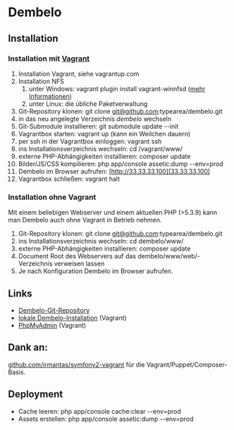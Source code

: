 # Dembelo

## Installation

### Installation mit [Vagrant](https://www.vagrantup.com/)

1. Installation Vagrant, siehe vagrantup.com
2. Installation NFS
    1. unter Windows: vagrant plugin install vagrant-winnfsd ([mehr Informationen](https://github.com/GM-Alex/vagrant-winnfsd))
    2. unter Linux: die übliche Paketverwaltung
3. Git-Repository klonen: git clone git@github.com:typearea/dembelo.git
4. in das neu angelegte Verzeichnis _dembelo_ wechseln
5. Git-Submodule installieren: git submodule update --init
6. Vagrantbox starten: vagrant up (kann ein Weilchen dauern)
7. per ssh in der Vagrantbox einloggen: vagrant ssh
8. ins Installationsverzeichnis wechseln: cd /vagrant/www/
9. externe PHP-Abhängigkeiten installieren: composer update
10. Bilder/JS/CSS kompilieren: php app/console assetic:dump --env=prod
11. Dembelo im Browser aufrufen: [http://33.33.33.100](33.33.33.100)
12. Vagrantbox schließen: vagrant halt

### Installation ohne Vagrant
Mit einem beliebigen Webserver und einem aktuellen PHP (>5.3.9) kann man Dembelo auch ohne Vagrant in Betrieb nehmen.
1. Git-Repository klonen: git clone git@github.com:typearea/dembelo.git
2. ins Installationsverzeichnis wechseln: cd dembelo/www/
3. externe PHP-Abhängigkeiten installieren: composer update
4. Document Root des Webservers auf das dembelo/www/web/-Verzeichnis verweisen lassen
5. Je nach Konfiguration Dembelo im Browser aufrufen.


## Links
* [Dembelo-Git-Repository](http://github.com:typearea)
* [lokale Dembelo-Installation](http://33.33.33.100/) (Vagrant)
* [PhpMyAdmin](http://33.33.33.100/phpmyadmin) (Vagrant)

## Dank an:
[github.com/irmantas/symfony2-vagrant](https://github.com/irmantas/symfony2-vagrant) für die Vagrant/Puppet/Composer-Basis.

## Deployment
* Cache leeren: php app/console cache:clear --env=prod
* Assets erstellen: php app/console assetic:dump --env=prod